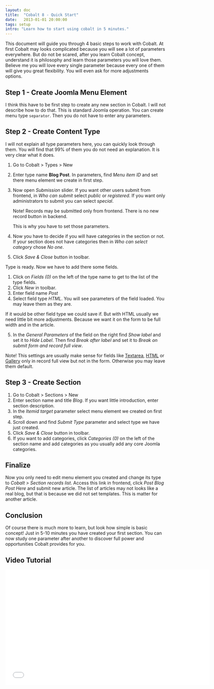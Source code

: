 ```yaml
---
layout: doc
title:  "Cobalt 8 - Quick Start"
date:   2013-01-01 20:00:00
tags: setup
intro: "Learn how to start using cobalt in 5 minutes."
---
```


This document will guide you through 4 basic steps to work with Cobalt.  At first Cobalt may looks complicated because you will see a lot of parameters everywhere. But do not be scared, after you learn Cobalt concept, understand it is philosophy and learn those parameters you will love them. Believe me you will love every single parameter because every one of them will give you great flexibility. You will even ask for more adjustments options.

## Step 1 - Create Joomla Menu Element

I think this have to be first step to create any new section in Cobalt. I will not describe how to do that. This is standard Joomla operation. You can create menu type `separator`. Then you do not have to enter any parameters.

## Step 2 - Create Content Type

I will not explain all type parameters here, you can quickly look through them. You will find that 99% of them you do not need an explanation. It is very clear what it does.

1. Go to Cobalt > Types > New
2. Enter type name **Blog Post**. In parameters, find _Menu item ID_ and set there menu element we create in first step.
3. Now open _Submission_ slider. If you want other users submit from frontend, in _Who can submit_ select _public_ or _registered_. If you want only administrators to submit you can select _special_.

   <div class="box-info">Note! Records may be submitted only from frontend. There is no new record button in backend.</div>
   
   This is why you have to set those parameters.
   
4. Now you have to decide if you will have categories in the section or not. If your section does not have categories then in _Who can select category_ chose _No one_.

5. Click _Save & Close_ button in toolbar.
   
Type is ready. Now we have to add there some fields.

1. Click on _Fields (0)_ on the left of the type name to get to the list of the type fields.
2. Click _New_ in toolbar.
3. Enter field name _Post_
4. Select field type _HTML_. You will see parameters of the field loaded. You may leave them as they are.

If it would be  other field type we could save if. But with HTML usually we need little bit more adjustments. Because we want it on the form to be full width and in the article.

5. In the _General Parameters_ of the field on the right find _Show label_ and set it to _Hide Label_. Then find _Break after label_ and set it to _Break on submit form and record full view_.

<div class="box-info">Note! This settings are usually make sense for fields like <a href="http://www.mintjoomla.com/download-fields/item/18-simple-fields/61-field-textarea.html">Textarea</a>, <a href="http://www.mintjoomla.com/download-fields/item/18-simple-fields/62-field-html.html">HTML</a> or <a href="http://www.mintjoomla.com/download-fields/item/21-media-fields/74-field-gallery.html">Gallery</a> only in record full view but not in the form. Otherwise you may leave them default.</div>

## Step 3 - Create Section

1. Go to Cobalt > Sections > New
2. Enter section name and title _Blog_. If you want little introduction, enter section description.
3. In the _Itemid target_ parameter select menu element we created on first step.
4. Scroll down and find _Submit Type_ parameter and select type we have just created.
5. Click _Save & Close_ button in toolbar.
6. If you want to add categories, click _Categories (0)_ on the left of the section name and add categories as you usually add any core Joomla categories.

## Finalize

Now you only need to edit menu element you created and change its type to _Cobalt > Section records list_. Access this link in frontend, click _Post Blog Post Here_ and submit new article. The list of articles may not looks like a real blog, but that is because we did not set templates. This is matter for another article.

## Conclusion

Of course there is much more to learn, but look how simple is basic concept! Just in 5-10 minutes you have created your first section. You can now study one parameter after another to discover full power and opportunities Cobalt provides for you.

## Video Tutorial

<iframe width="640" height="360" src="//www.youtube.com/embed/QbEQOASPKqc" frameborder="0" allowfullscreen></iframe>

